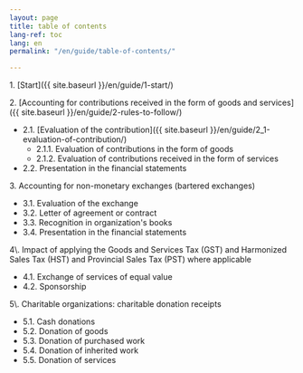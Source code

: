 ```yaml
---
layout: page
title: table of contents
lang-ref: toc
lang: en
permalink: "/en/guide/table-of-contents/"

---
```

1\. [Start]({{ site.baseurl }}/en/guide/1-start/) 

2\. [Accounting for contributions received in the form of goods and services]({{ site.baseurl }}/en/guide/2-rules-to-follow/) 
<ul class="textlist">
<li>2.1. [Evaluation of the contribution]({{ site.baseurl }}/en/guide/2_1-evaluation-of-contribution/) 

<ul class="textlist">
<li>2.1.1. Evaluation of contributions in the form of goods</li>

<li>2.1.2. Evaluation of contributions received in the form of services</li>
</ul></li>

<li>2.2. Presentation in the financial statements</li>
</ul>

3\. Accounting for non-monetary exchanges (bartered exchanges)
<ul class="textlist">
  <li>3.1. Evaluation of the exchange</li>

  <li>3.2. Letter of agreement or contract</li>

  <li>3.3. Recognition in organization's books</li>

  <li>3.4. Presentation in the financial statements</li>
</ul>
4\. Impact of applying the Goods and Services Tax (GST) and Harmonized Sales Tax (HST) and Provincial Sales Tax (PST) where applicable
<ul class="textlist">
  <li>4.1. Exchange of services of equal value</li>

  <li>4.2. Sponsorship</li>
</ul>
5\. Charitable organizations: charitable donation receipts
<ul class="textlist">
  <li>5.1. Cash donations</li>

  <li>5.2. Donation of goods</li>

  <li>5.3. Donation of purchased work</li>

  <li>5.4. Donation of inherited work</li>

  <li>5.5. Donation of services</li>
</ul>